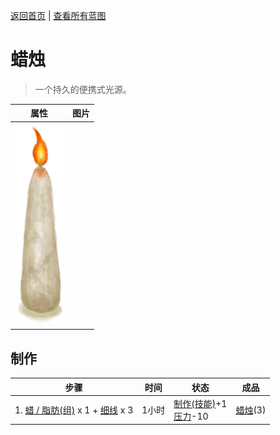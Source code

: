 [返回首页](index.md)   |  [查看所有蓝图](blueprint.md)
# 蜡烛  
> 一个持久的便携式光源。  
  
  属性  |   图片   
 ----  |  ----:   
   |  ![](Sprite/CandleOn.png)   
  
## 制作  
步骤  |  时间  |  状态  |  成品  
----  |  ----  |  ----  |  ----  
1. [蜡 / 脂肪(组)](GpTag_WaxFat.md) x 1 + [细线](CordFiber.md) x 3  |  1小时  |  [制作(技能)](Skill_Crafting.md)+1<br>[压力](Stress.md)-10  |  [蜡烛](CandleOff.md)(3)  
